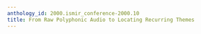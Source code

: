 ```yaml
---
anthology_id: 2000.ismir_conference-2000.10
title: From Raw Polyphonic Audio to Locating Recurring Themes
---
```

